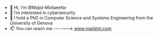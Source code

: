 - 👋 Hi, I’m @Majid-Mollaeefar
- 👀 I’m interested in cybersecurity
- 🌱 I hold a PhD in Computer Science and Systems Engineering from the University of Genova
- 📫 You can reach me ------->  www.majidml.com

<!---
Majid-Mollaeefar/Majid-Mollaeefar is a ✨ special ✨ repository because its `README.md` (this file) appears on your GitHub profile.
You can click the Preview link to take a look at your changes.
--->
